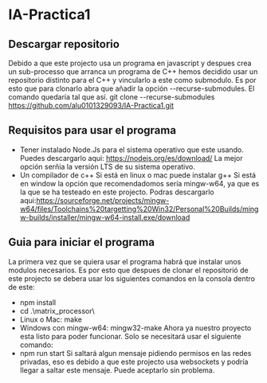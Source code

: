 # IA-Practica1
## Descargar repositorio
Debido a que este projecto usa un programa en javascript y despues crea un sub-processo que arranca un programa de C++ hemos decidido usar un repositorio distinto para el C++ y vincularlo a este como submodulo. Es por esto que para clonarlo abra que añadir la opción --recurse-submodules. El comando quedaría tal que así.
  git clone --recurse-submodules https://github.com/alu0101329093/IA-Practica1.git

## Requisitos para usar el programa
- Tener instalado Node.Js para el sistema operativo que este usando.
  Puedes descargarlo aqui: https://nodejs.org/es/download/
  La mejor opción serñia la versión LTS de su sistema operativo.
- Un compilador de c++
  Si está en linux o mac puede instalar g++
  Si está en window la opción que recomendadomos sería mingw-w64, ya que es la que se ha testeado en este projecto.
  Podras descargarlo aqui:https://sourceforge.net/projects/mingw-w64/files/Toolchains%20targetting%20Win32/Personal%20Builds/mingw-builds/installer/mingw-w64-install.exe/download

## Guia para iniciar el programa
La primera vez que se quiera usar el programa habrá que instalar unos modulos necesarios.
Es por esto que despues de clonar el repositorió de este projecto se debera usar los siguientes comandos en la consola dentro de este:
- npm install
- cd .\matrix_processor\
- Linux o Mac: make
- Windows con mingw-w64: mingw32-make
Ahora ya nuestro proyecto esta listo para poder funcionar. Solo se necesitará usar el siguiente comando:
- npm run start
Si saltará algun mensaje pidiendo permisos en las redes privadas, eso es debido a que este projecto usa websockets y podría llegar a saltar este mensaje. Puede aceptarlo sin problema.